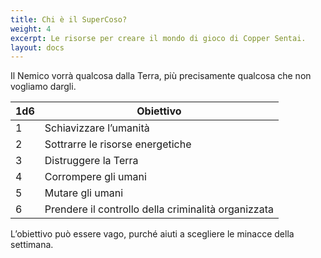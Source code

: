 ```yaml
---
title: Chi è il SuperCoso?
weight: 4
excerpt: Le risorse per creare il mondo di gioco di Copper Sentai.
layout: docs
---
```

Il Nemico vorrà qualcosa dalla Terra, più precisamente qualcosa che non vogliamo dargli.

| 1d6 | Obiettivo                             |
|-----|----------------------------------|
| 1   | Schiavizzare l’umanità                          |
| 2   | Sottrarre le risorse energetiche                         |
| 3   | Distruggere la Terra                        |
| 4   | Corrompere gli umani |
| 5   | Mutare gli umani                           |
| 6   | Prendere il controllo della criminalità organizzata                          |

L’obiettivo può essere vago, purché aiuti a scegliere le minacce della settimana.
